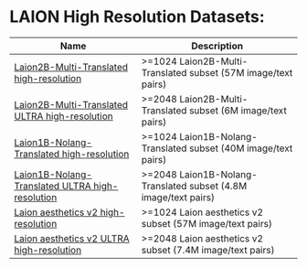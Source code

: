 # LAION High Resolution Datasets:

|        Name                 |                     Description           |
|-----------------------------|-------------------------------------------|
| [Laion2B-Multi-Translated high-resolution](https://huggingface.co/datasets/marianna13/laion2B-multi-joined-translated-to-en-hr)              |   >=1024 Laion2B-Multi-Translated subset (57M image/text pairs)|
| [Laion2B-Multi-Translated ULTRA high-resolution](https://huggingface.co/datasets/marianna13/laion2B-multi-joined-translated-to-en-ultra-hr)  | >=2048 Laion2B-Multi-Translated subset (6M image/text pairs)|
| [Laion1B-Nolang-Translated high-resolution](https://huggingface.co/datasets/marianna13/laion1B-nolang-joined-translated-to-en-hr)            |   >=1024 Laion1B-Nolang-Translated subset (40M image/text pairs)|
| [Laion1B-Nolang-Translated ULTRA high-resolution](https://huggingface.co/datasets/marianna13/laion1B-nolang-joined-translated-to-en-ultra-hr)|  >=2048 Laion1B-Nolang-Translated subset (4.8M image/text pairs)|
| [Laion aesthetics v2 high-resolution](https://huggingface.co/datasets/marianna13/improved_aesthetics_4.5plus-hr)                             | >=1024 Laion aesthetics v2 subset (57M image/text pairs)|
| [Laion aesthetics v2 ULTRA high-resolution](https://huggingface.co/datasets/marianna13/improved_aesthetics_4.5plus-ultra-hr)                 | >=2048 Laion aesthetics v2 subset (7.4M image/text pairs)|
